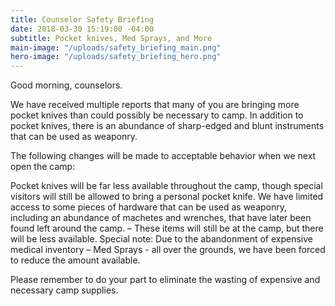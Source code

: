 ```yaml
---
title: Counselor Safety Briefing
date: 2018-03-30 15:19:00 -04:00
subtitle: Pocket knives, Med Sprays, and More
main-image: "/uploads/safety_briefing_main.png"
hero-image: "/uploads/safety_briefing_hero.png"
---
```


Good morning, counselors.

We have received multiple reports that many of you are bringing more pocket knives than could possibly be necessary to camp. In addition to pocket knives, there is an abundance of sharp-edged and blunt instruments that can be used as weaponry.

The following changes will be made to acceptable behavior when we next open the camp:

Pocket knives will be far less available throughout the camp, though special visitors will still be allowed to bring a personal pocket knife.
We have limited access to some pieces of hardware that can be used as weaponry, including an abundance of machetes and wrenches, that have later been found left around the camp. – These items will still be at the camp, but there will be less available.
Special note: Due to the abandonment of expensive medical inventory – Med Sprays - all over the grounds, we have been forced to reduce the amount available.

Please remember to do your part to eliminate the wasting of expensive and necessary camp supplies.
